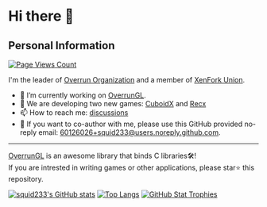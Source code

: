# Hi there 👋

## Personal Information

[![Page Views Count](https://badges.toozhao.com/badges/01GN1CZYTMRBEZR0T1KBJFBHHT/blue.svg)](https://badges.toozhao.com/stats/01GN1CZYTMRBEZR0T1KBJFBHHT "Get your own page views count badge on badges.toozhao.com")

I'm the leader of [Overrun Organization](https://github.com/Over-Run) and a member of [XenFork Union](https://github.com/XenFork).

- 🔭 I’m currently working on [OverrunGL](https://github.com/Over-Run/overrungl).
- 👀 We are developing two new games: [CuboidX](https://github.com/XenFork/cuboidx) and [Recx](https://github.com/XenFork/Recx)
- 📫 How to reach me: [discussions](https://github.com/squid233/squid233/discussions)
- 📧 If you want to co-author with me, please use this GitHub provided no-reply email: 60126026+squid233@users.noreply.github.com.
<!--- 💪 Welcome to contribute [this game](https://github.com/XenFork/school-life)!-->

---

[OverrunGL](https://github.com/Over-Run/overrungl) is an awesome library that binds C libraries🛠️!  
If you are intrested in writing games or other applications, please star⭐ this repository.

[![squid233's GitHub stats](https://github-readme-stats.vercel.app/api?username=squid233&count_private=true&show_icons=true&theme=vue)](https://github.com/anuraghazra/github-readme-stats)
[![Top Langs](https://github-readme-stats.vercel.app/api/top-langs/?username=squid233&layout=compact&theme=vue)](https://github.com/anuraghazra/github-readme-stats)
[![GitHub Stat Trophies](https://github-profile-trophy.vercel.app/?username=squid233&theme=onedark)](https://github.com/ryo-ma/github-profile-trophy)

<!--
**squid233/squid233** is a ✨ _special_ ✨ repository because its `README.md` (this file) appears on your GitHub profile.

Here are some ideas to get you started:

- 🔭 I’m currently working on ...
- 🌱 I’m currently learning ...
- 👯 I’m looking to collaborate on ...
- 🤔 I’m looking for help with ...
- 💬 Ask me about ...
- 📫 How to reach me: ...
- 😄 Pronouns: ...
- ⚡ Fun fact: ...
-->
